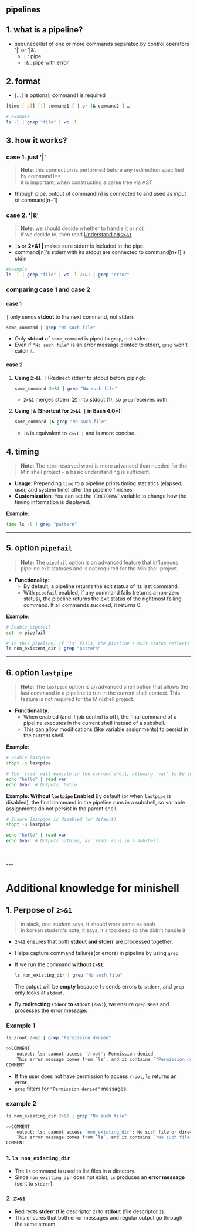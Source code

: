 ## pipelines

## 1. what is a pipeline?
- sequnece/list of one or more commands separated by control operators '|' or '|&'.
	- `|` : pipe
	- `|&` : pipe with error

## 2. format
- [...] is optional, command1 is required
```bash
[time [-p]] [!] command1 [ | or |& command2 ] …

# example
ls -l | grep "file" | wc -l
```

## 3. how it works?
### case 1. just '|'
> **Note**:  this connection is performed before any redirection specified by command1** <br>
>  it is  important, when constructing a parse tree via AST
- through pipe, output of command[n] is connected to and used as input of command[n+1]

### case 2. '|&'
>  **Note**: we should decide whether to handle it or not <br>
> if we decide to, then read [Understanding `2>&1`](#1-understanding-21)
-  **`|&`** or **2>&1 |** makes sure stderr is included in the pipe.
-  command[n]'s stderr with its stdout are connected to command[n+1]'s stdin


```bash
#example
ls -l | grep "file" | wc -l 2>&1 | grep "error"
```

### comparing case 1 and case 2
#### case 1
`|` only sends **stdout** to the next command, not stderr.  
   ```bash
   some_command | grep "No such file"
   ```
- Only **stdout** of `some_command` is piped to `grep`, not stderr.  
- Even if `"No such file"` is an error message printed to stderr, `grep` won't catch it.  

#### case 2
1. **Using `2>&1 |`** (Redirect stderr to stdout before piping):  
   ```bash
   some_command 2>&1 | grep "No such file"
   ```
   - `2>&1` merges stderr (2) into stdout (1), so `grep` receives both.

2. **Using `|&` (Shortcut for `2>&1 |` in Bash 4.0+):**  
   ```bash
   some_command |& grep "No such file"
   ```
   - `|&` is equivalent to `2>&1 |` and is more concise.

## 4. timing

> **Note**: The `time` reserved word is more advanced than needed for the Minishell project – a basic understanding is sufficient.

- **Usage**: Prepending `time` to a pipeline prints timing statistics (elapsed, user, and system time) after the pipeline finishes.
- **Customization**: You can set the `TIMEFORMAT` variable to change how the timing information is displayed.

**Example**:
```bash
time ls -l | grep "pattern"
```

---

## 5. option `pipefail`

> **Note**: The `pipefail` option is an advanced feature that influences pipeline exit statuses and is not required for the Minishell project.

- **Functionality**:  
  - By default, a pipeline returns the exit status of its last command.  
  - With `pipefail` enabled, if any command fails (returns a non-zero status), the pipeline returns the exit status of the rightmost failing command. If all commands succeed, it returns 0.

**Example**:
```bash
# Enable pipefail
set -o pipefail

# In this pipeline, if 'ls' fails, the pipeline's exit status reflects that failure.
ls non_existent_dir | grep "pattern"
```

---

## 6. option `lastpipe`

> **Note**: The `lastpipe` option is an advanced shell option that allows the last command in a pipeline to run in the current shell context. This feature is not required for the Minishell project.

- **Functionality**:  
  - When enabled (and if job control is off), the final command of a pipeline executes in the current shell instead of a subshell.  
  - This can allow modifications (like variable assignments) to persist in the current shell.

**Example**:
```bash
# Enable lastpipe
shopt -s lastpipe

# The 'read' will execute in the current shell, allowing 'var' to be set and persist.
echo "hello" | read var
echo $var  # Outputs: hello
```

**Example: Without `lastpipe` Enabled**
By default (or when `lastpipe` is disabled), the final command in the pipeline runs in a subshell, so variable assignments do not persist in the parent shell.

```bash
# Ensure lastpipe is disabled (or default)
shopt -u lastpipe

echo "hello" | read var
echo $var  # Outputs nothing, as 'read' runs in a subshell.
```



<br>
<br>
---

# Additional knowledge for minishell  
## 1. Perpose of `2>&1`  
> in slack, one student says, it should work same as bash <br>
> in korean student's note, it says, it's too deep so she didn't handle it

- `2>&1` ensures that both **stdout and stderr** are processed together.
- Helps capture command failures(or errors) in pipeline by using `grep`

- If we run the command **without `2>&1`**:  
  ```sh
  ls non_existing_dir | grep "No such file"
  ```
  The output will be **empty** because `ls` sends errors to `stderr`, and `grep` only looks at `stdout`.  
- By **redirecting `stderr` to `stdout`** (`2>&1`), we ensure `grep` sees and processes the error message.

### Example 1  
```sh
ls /root 2>&1 | grep "Permission denied"

>>COMMENT
	output: ls: cannot access '/root': Permission denied
	This error message comes from `ls`, and it contains `"Permission denied"`, so `grep` displays it.
COMMENT
```
- If the user does not have permission to access `/root`, `ls` returns an error.
- `grep` filters for `"Permission denied"` messages.


### example 2  
```sh
ls non_existing_dir 2>&1 | grep "No such file"

>>COMMENT
	output: ls: cannot access 'non_existing_dir': No such file or directory
	This error message comes from `ls`, and it contains `"No such file"`, so `grep` displays it.
COMMENT
```
### 1. `ls non_existing_dir`  
- The `ls` command is used to list files in a directory.  
- Since `non_existing_dir` does not exist, `ls` produces an **error message** (sent to `stderr`).

### 2. `2>&1`  
- Redirects **stderr** (file descriptor `2`) to **stdout** (file descriptor `1`).  
- This ensures that both error messages and regular output go through the same stream.